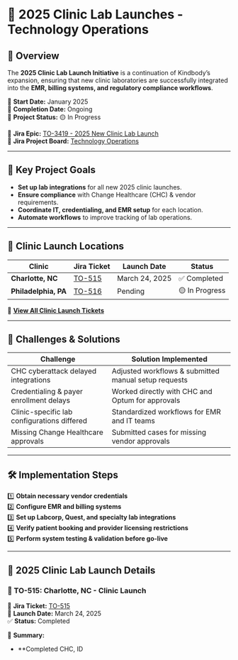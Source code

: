 # 🏥 2025 Clinic Lab Launches - Technology Operations

## 📌 Overview
The **2025 Clinic Lab Launch Initiative** is a continuation of Kindbody’s expansion, ensuring that new clinic laboratories are successfully integrated into the **EMR, billing systems, and regulatory compliance workflows**.

📅 **Start Date:** January 2025  
📅 **Completion Date:** Ongoing  
🎯 **Project Status:** 🟡 In Progress  

📂 **Jira Epic:** [TO-3419 - 2025 New Clinic Lab Launch](https://kindbody.atlassian.net/browse/TO-3419)  
📂 **Jira Project Board:** [Technology Operations](https://kindbody.atlassian.net/secure/BrowseProject.jspa?id=10043)  

---

## 🔹 **Key Project Goals**
- **Set up lab integrations** for all new 2025 clinic launches.  
- **Ensure compliance** with Change Healthcare (CHC) & vendor requirements.  
- **Coordinate IT, credentialing, and EMR setup** for each location.  
- **Automate workflows** to improve tracking of lab operations.  

---

## 🏥 **Clinic Launch Locations**
| **Clinic** | **Jira Ticket** | **Launch Date** | **Status** |
|-----------|---------------|--------------|-------------|
| **Charlotte, NC** | [TO-515](https://kindbody.atlassian.net/browse/TO-515) | March 24, 2025 | ✅ Completed |
| **Philadelphia, PA** | [TO-516](https://kindbody.atlassian.net/browse/TO-516) | Pending | 🟡 In Progress |

📂 **[View All Clinic Launch Tickets](https://github.com/SoloBows/Technical-Documentation/tree/32fe6b8b2e99ad5732d8d09d1cf81f9f0bdb6ede/Jira%20Projects/Technology%20Operations/Tickets)**  

---

## 🔎 **Challenges & Solutions**
| **Challenge** | **Solution Implemented** |
|--------------|--------------------------|
| CHC cyberattack delayed integrations | Adjusted workflows & submitted manual setup requests |
| Credentialing & payer enrollment delays | Worked directly with CHC and Optum for approvals |
| Clinic-specific lab configurations differed | Standardized workflows for EMR and IT teams |
| Missing Change Healthcare approvals | Submitted cases for missing vendor approvals |

---

## 🛠 **Implementation Steps**
1️⃣ **Obtain necessary vendor credentials**  
2️⃣ **Configure EMR and billing systems**  
3️⃣ **Set up Labcorp, Quest, and specialty lab integrations**  
4️⃣ **Verify patient booking and provider licensing restrictions**  
5️⃣ **Perform system testing & validation before go-live**  

---

## 📜 **2025 Clinic Lab Launch Details**
### **🔹 TO-515: Charlotte, NC - Clinic Launch**
📂 **Jira Ticket:** [TO-515](https://kindbody.atlassian.net/browse/TO-515)  
📅 **Launch Date:** March 24, 2025  
✅ **Status:** Completed  

📌 **Summary:**  
- **Completed CHC, ID
